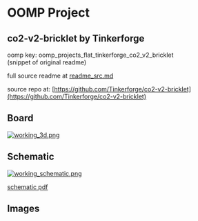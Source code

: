 # OOMP Project  
## co2-v2-bricklet  by Tinkerforge  
  
oomp key: oomp_projects_flat_tinkerforge_co2_v2_bricklet  
(snippet of original readme)  
  
  
  full source readme at [readme_src.md](readme_src.md)  
  
source repo at: [https://github.com/Tinkerforge/co2-v2-bricklet](https://github.com/Tinkerforge/co2-v2-bricklet)  
## Board  
  
[![working_3d.png](working_3d_600.png)](working_3d.png)  
## Schematic  
  
[![working_schematic.png](working_schematic_600.png)](working_schematic.png)  
  
[schematic pdf](working_schematic.pdf)  
## Images  
